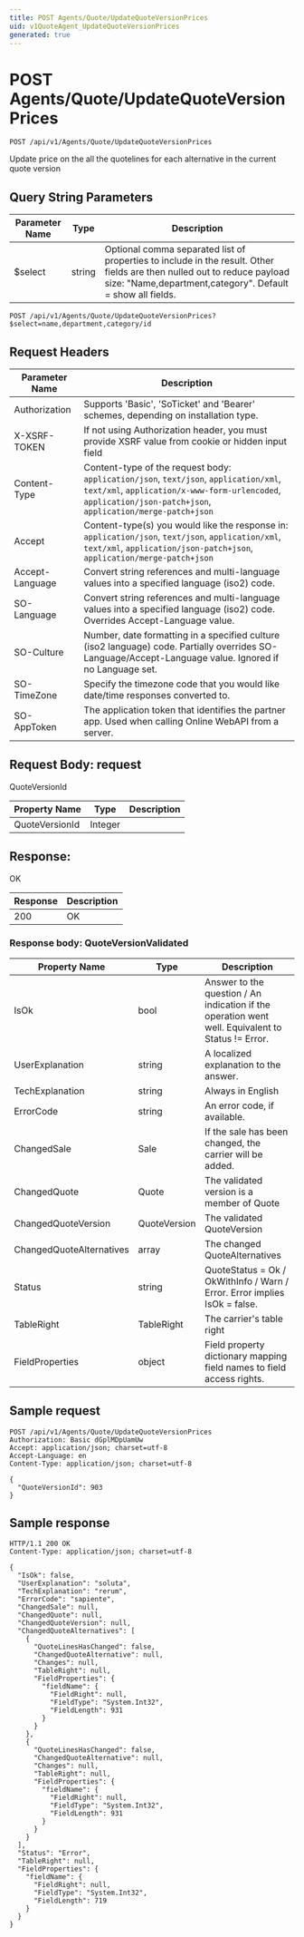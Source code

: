 ```yaml
---
title: POST Agents/Quote/UpdateQuoteVersionPrices
uid: v1QuoteAgent_UpdateQuoteVersionPrices
generated: true
---
```


# POST Agents/Quote/UpdateQuoteVersionPrices

```http
POST /api/v1/Agents/Quote/UpdateQuoteVersionPrices
```

Update price on the all the quotelines for each alternative in the current quote version







## Query String Parameters

| Parameter Name | Type |  Description |
|----------------|------|--------------|
| $select | string |  Optional comma separated list of properties to include in the result. Other fields are then nulled out to reduce payload size: "Name,department,category". Default = show all fields. |

```http
POST /api/v1/Agents/Quote/UpdateQuoteVersionPrices?$select=name,department,category/id
```


## Request Headers

| Parameter Name | Description |
|----------------|-------------|
| Authorization  | Supports 'Basic', 'SoTicket' and 'Bearer' schemes, depending on installation type. |
| X-XSRF-TOKEN   | If not using Authorization header, you must provide XSRF value from cookie or hidden input field |
| Content-Type | Content-type of the request body: `application/json`, `text/json`, `application/xml`, `text/xml`, `application/x-www-form-urlencoded`, `application/json-patch+json`, `application/merge-patch+json` |
| Accept         | Content-type(s) you would like the response in: `application/json`, `text/json`, `application/xml`, `text/xml`, `application/json-patch+json`, `application/merge-patch+json` |
| Accept-Language | Convert string references and multi-language values into a specified language (iso2) code. |
| SO-Language | Convert string references and multi-language values into a specified language (iso2) code. Overrides Accept-Language value. |
| SO-Culture | Number, date formatting in a specified culture (iso2 language) code. Partially overrides SO-Language/Accept-Language value. Ignored if no Language set. |
| SO-TimeZone | Specify the timezone code that you would like date/time responses converted to. |
| SO-AppToken | The application token that identifies the partner app. Used when calling Online WebAPI from a server. |

## Request Body: request 

QuoteVersionId 

| Property Name | Type |  Description |
|----------------|------|--------------|
| QuoteVersionId | Integer |  |

## Response:

OK

| Response | Description |
|----------------|-------------|
| 200 | OK |

### Response body: QuoteVersionValidated

| Property Name | Type |  Description |
|----------------|------|--------------|
| IsOk | bool | Answer to the question / An indication if the operation went well. Equivalent to Status != Error. |
| UserExplanation | string | A localized explanation to the answer. |
| TechExplanation | string | Always in English |
| ErrorCode | string | An error code, if available. |
| ChangedSale | Sale | If the sale has been changed, the carrier will be added. |
| ChangedQuote | Quote | The validated version is a member of Quote |
| ChangedQuoteVersion | QuoteVersion | The validated QuoteVersion |
| ChangedQuoteAlternatives | array | The changed QuoteAlternatives |
| Status | string | QuoteStatus = Ok / OkWithInfo / Warn / Error. Error implies IsOk = false. |
| TableRight | TableRight | The carrier's table right |
| FieldProperties | object | Field property dictionary mapping field names to field access rights. |

## Sample request

```http!
POST /api/v1/Agents/Quote/UpdateQuoteVersionPrices
Authorization: Basic dGplMDpUamUw
Accept: application/json; charset=utf-8
Accept-Language: en
Content-Type: application/json; charset=utf-8

{
  "QuoteVersionId": 903
}
```

## Sample response

```http_
HTTP/1.1 200 OK
Content-Type: application/json; charset=utf-8

{
  "IsOk": false,
  "UserExplanation": "soluta",
  "TechExplanation": "rerum",
  "ErrorCode": "sapiente",
  "ChangedSale": null,
  "ChangedQuote": null,
  "ChangedQuoteVersion": null,
  "ChangedQuoteAlternatives": [
    {
      "QuoteLinesHasChanged": false,
      "ChangedQuoteAlternative": null,
      "Changes": null,
      "TableRight": null,
      "FieldProperties": {
        "fieldName": {
          "FieldRight": null,
          "FieldType": "System.Int32",
          "FieldLength": 931
        }
      }
    },
    {
      "QuoteLinesHasChanged": false,
      "ChangedQuoteAlternative": null,
      "Changes": null,
      "TableRight": null,
      "FieldProperties": {
        "fieldName": {
          "FieldRight": null,
          "FieldType": "System.Int32",
          "FieldLength": 931
        }
      }
    }
  ],
  "Status": "Error",
  "TableRight": null,
  "FieldProperties": {
    "fieldName": {
      "FieldRight": null,
      "FieldType": "System.Int32",
      "FieldLength": 719
    }
  }
}
```